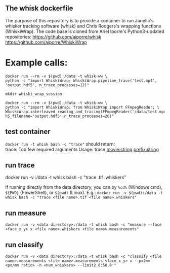 ## The whisk dockerfile  
The purpose of this repository is to provide a container to run Janelia's whisker tracking software (whisk) and Chris Rodgers's wrapping functions (WhiskiWrap). The code base is cloned from Ariel Iporre's Python3-updated repositories: 
https://github.com/aiporre/whisk
https://github.com/aiporre/WhiskiWrap  

# Example calls: 
```
docker run --rm -v $(pwd):/data -t whisk-ww \
python -c "import WhiskiWrap; WhiskiWrap.pipeline_trace('test.mp4', 'output.hdf5', n_trace_processes=12)"
```

`mkdir whiski_wrap_session`  
```
docker run --rm -v $(pwd):/data -t whisk-ww \
python -c "import WhiskiWrap; from WhiskiWrap import FFmpegReader; \
WhiskiWrap.interleaved_reading_and_tracing(FFmpegReader('/data/test.mp4'),'whiski_wrap_session', h5_filename='output.hdf5',n_trace_processes=20)"
```

## test container
`docker run -t whisk bash -c "trace"` should return:  
trace: Too few required arguments
Usage: trace <movie:string> <prefix:string>

## run trace
docker run -v <data directory>:/data -t whisk bash -c "trace <file name>.tif <file name>.whiskers"

If running directly from the data directory, you can <data directory> by `%cd%` (Windows cmd), `${PWD}` (PowerShell), or `$(pwd)` (Linux). 
E.g.: `docker run -v $(pwd):/data -t whisk bash -c "trace <file name>.tif <file name>.whiskers"`

## run measure
`docker run -v <data directory>:/data -t whisk bash -c "measure --face <face_x_y> x <file name>.whiskers <file name>.measurements"`

## run classify
`docker run -v <data directory>:/data -t whisk bash -c "classify <file name>.measurements <file name>.measurements <face_x_y> x --px2mm <px/mm ratio> -n <num_whiskers> --limit2.0:50.0'"`
